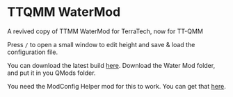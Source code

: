 # TTQMM WaterMod
A revived copy of TTMM WaterMod for TerraTech, now for TT-QMM

Press `/` to open a small window to edit height and save & load the configuration file.

You can download the latest build [here](https://github.com/Aceba1/TTQMM-WaterMod/tree/master/WaterMod/bin/Debug). Download the Water Mod folder, and put it in you QMods folder.

You need the ModConfig Helper mod for this to work. You can get that [here](https://github.com/Aceba1/TTQMM-ModConfigHelper).
